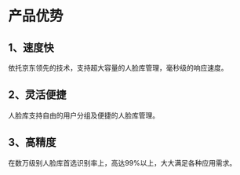 # 产品优势

## 1、速度快

依托京东领先的技术，支持超大容量的人脸库管理，毫秒级的响应速度。

## 2、灵活便捷

人脸库支持自由的用户分组及便捷的人脸库管理。

## 3、高精度

在数万级别人脸库首选识别率上，高达99%以上，大大满足各种应用需求。
